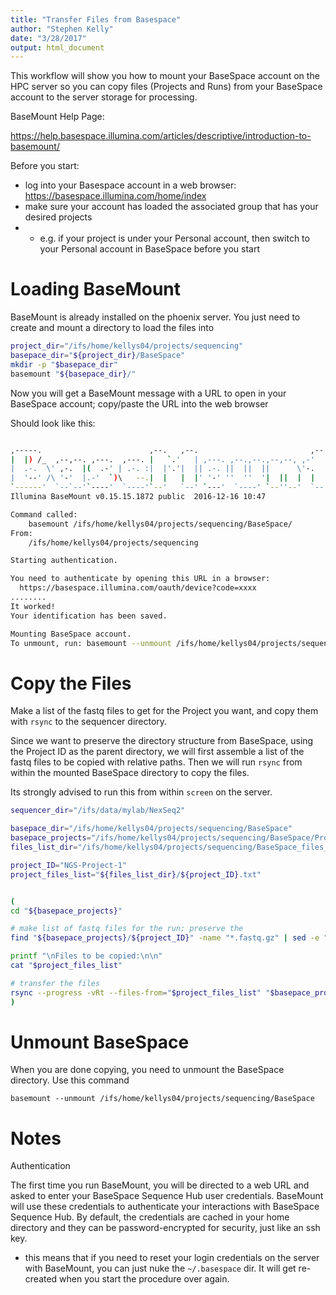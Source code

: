 ```yaml
---
title: "Transfer Files from Basespace"
author: "Stephen Kelly"
date: "3/28/2017"
output: html_document
---
```


This workflow will show you how to mount your BaseSpace account on the HPC server so you can copy files (Projects and Runs) from your BaseSpace account to the server storage for processing. 

BaseMount Help Page:

https://help.basespace.illumina.com/articles/descriptive/introduction-to-basemount/

Before you start:
- log into your Basespace account in a web browser: https://basespace.illumina.com/home/index
- make sure your account has loaded the associated group that has your desired projects
- - e.g. if your project is under your Personal account, then switch to your Personal account in BaseSpace before you start

# Loading BaseMount

BaseMount is already installed on the phoenix server. You just need to create and mount a directory to load the files into 

```bash
project_dir="/ifs/home/kellys04/projects/sequencing"
basepace_dir="${project_dir}/BaseSpace"
mkdir -p "$basepace_dir"
basemount "${basepace_dir}/"
```

Now you will get a BaseMount message with a URL to open in your BaseSpace account; copy/paste the URL into the web browser

Should look like this:

```bash

,-----.                        ,--.   ,--.                         ,--.
|  |) /_  ,--,--. ,---.  ,---. |   `.'   | ,---. ,--.,--.,--,--, ,-'  '-.
|  .-.  \' ,-.  |(  .-' | .-. :|  |'.'|  || .-. ||  ||  ||      \'-.  .-'
|  '--' /\ '-'  |.-'  `)\   --.|  |   |  |' '-' ''  ''  '|  ||  |  |  |
`------'  `--`--'`----'  `----'`--'   `--' `---'  `----' `--''--'  `--'
Illumina BaseMount v0.15.15.1872 public  2016-12-16 10:47

Command called:
    basemount /ifs/home/kellys04/projects/sequencing/BaseSpace/
From:
    /ifs/home/kellys04/projects/sequencing

Starting authentication.

You need to authenticate by opening this URL in a browser:
  https://basespace.illumina.com/oauth/device?code=xxxx
........
It worked!
Your identification has been saved.

Mounting BaseSpace account.
To unmount, run: basemount --unmount /ifs/home/kellys04/projects/sequencing/BaseSpace

```

# Copy the Files

Make a list of the fastq files to get for the Project you want, and copy them with `rsync` to the sequencer directory.

Since we want to preserve the directory structure from BaseSpace, using the Project ID as the parent directory, we will first assemble a list of the fastq files to be copied with relative paths. Then we will run `rsync` from within the mounted BaseSpace directory to copy the files. 

Its strongly advised to run this from within `screen` on the server. 

```bash
sequencer_dir="/ifs/data/mylab/NexSeq2"

basepace_dir="/ifs/home/kellys04/projects/sequencing/BaseSpace"
basepace_projects="/ifs/home/kellys04/projects/sequencing/BaseSpace/Projects"
files_list_dir="/ifs/home/kellys04/projects/sequencing/BaseSpace_files_lists"; mkdir -p "$files_list_dir"

project_ID="NGS-Project-1"
project_files_list="${files_list_dir}/${project_ID}.txt"


(
cd "${basepace_projects}"

# make list of fastq files for the run; preserve the 
find "${basepace_projects}/${project_ID}" -name "*.fastq.gz" | sed -e "s|${basepace_projects}/||g" > "$project_files_list"

printf "\nFiles to be copied:\n\n"
cat "$project_files_list"

# transfer the files
rsync --progress -vRt --files-from="$project_files_list" "$basepace_projects" "$sequencer_dir" # --dry-run
)


```

# Unmount BaseSpace

When you are done copying, you need to unmount the BaseSpace directory. Use this command

```
basemount --unmount /ifs/home/kellys04/projects/sequencing/BaseSpace
```

# Notes

Authentication

The first time you run BaseMount, you will be directed to a web URL and asked to enter your BaseSpace Sequence Hub user credentials. BaseMount will use these credentials to authenticate your interactions with BaseSpace Sequence Hub. By default, the credentials are cached in your home directory and they can be password-encrypted for security, just like an ssh key.

- this means that if you need to reset your login credentials on the server with BaseMount, you can just nuke the `~/.basespace` dir. It will get re-created when you start the procedure over again. 
